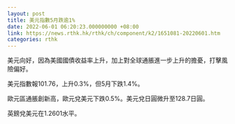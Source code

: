 ```yaml
---
layout: post
title: 美元指數5月跌逾1%
date: 2022-06-01 06:20:23.000000000 +08:00
link: https://news.rthk.hk/rthk/ch/component/k2/1651081-20220601.htm
categories: rthk
---
```


美元向好，因為美國國債收益率上升，加上對全球通脹進一步上升的擔憂，打擊風險偏好。

美元指數報101.76，上升0.3%，但5月下跌1.4%。

歐元區通脹創新高，歐元兌美元下跌0.5%。美元兌日圓微升至128.7日圓。

英鎊兌美元在1.2601水平。
